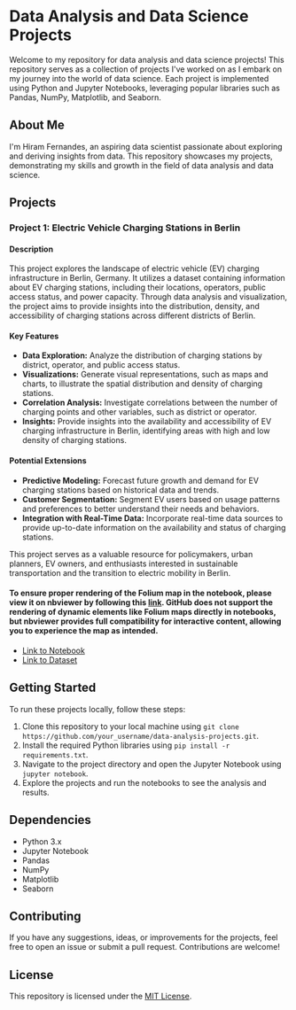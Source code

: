 # Data Analysis and Data Science Projects

Welcome to my repository for data analysis and data science projects! This repository serves as a collection of projects I've worked on as I embark on my journey into the world of data science. Each project is implemented using Python and Jupyter Notebooks, leveraging popular libraries such as Pandas, NumPy, Matplotlib, and Seaborn.

## About Me

I'm Hiram Fernandes, an aspiring data scientist passionate about exploring and deriving insights from data. This repository showcases my projects, demonstrating my skills and growth in the field of data analysis and data science.

## Projects

### Project 1: Electric Vehicle Charging Stations in Berlin

#### Description
This project explores the landscape of electric vehicle (EV) charging infrastructure in Berlin, Germany. It utilizes a dataset containing information about EV charging stations, including their locations, operators, public access status, and power capacity. Through data analysis and visualization, the project aims to provide insights into the distribution, density, and accessibility of charging stations across different districts of Berlin.

#### Key Features
- **Data Exploration:** Analyze the distribution of charging stations by district, operator, and public access status.
- **Visualizations:** Generate visual representations, such as maps and charts, to illustrate the spatial distribution and density of charging stations.
- **Correlation Analysis:** Investigate correlations between the number of charging points and other variables, such as district or operator.
- **Insights:** Provide insights into the availability and accessibility of EV charging infrastructure in Berlin, identifying areas with high and low density of charging stations.

#### Potential Extensions
- **Predictive Modeling:** Forecast future growth and demand for EV charging stations based on historical data and trends.
- **Customer Segmentation:** Segment EV users based on usage patterns and preferences to better understand their needs and behaviors.
- **Integration with Real-Time Data:** Incorporate real-time data sources to provide up-to-date information on the availability and status of charging stations.

This project serves as a valuable resource for policymakers, urban planners, EV owners, and enthusiasts interested in sustainable transportation and the transition to electric mobility in Berlin.

#### To ensure proper rendering of the Folium map in the notebook, please view it on nbviewer by following this [link](https://nbviewer.org/github/hiramsf/DataAnalysis/blob/main/Electric_Vehicles/ev_charging_stations_berlin.ipynb). GitHub does not support the rendering of dynamic elements like Folium maps directly in notebooks, but nbviewer provides full compatibility for interactive content, allowing you to experience the map as intended.

- [Link to Notebook](https://github.com/hiramsf/DataAnalysis/blob/main/Electric_Vehicles/ev_charging_stations_berlin.ipynb)
- [Link to Dataset](https://github.com/hiramsf/DataAnalysis/blob/main/Electric_Vehicles/broker.xls)

## Getting Started

To run these projects locally, follow these steps:

1. Clone this repository to your local machine using `git clone https://github.com/your_username/data-analysis-projects.git`.
2. Install the required Python libraries using `pip install -r requirements.txt`.
3. Navigate to the project directory and open the Jupyter Notebook using `jupyter notebook`.
4. Explore the projects and run the notebooks to see the analysis and results.

## Dependencies

- Python 3.x
- Jupyter Notebook
- Pandas
- NumPy
- Matplotlib
- Seaborn

## Contributing

If you have any suggestions, ideas, or improvements for the projects, feel free to open an issue or submit a pull request. Contributions are welcome!

## License

This repository is licensed under the [MIT License](LICENSE).
